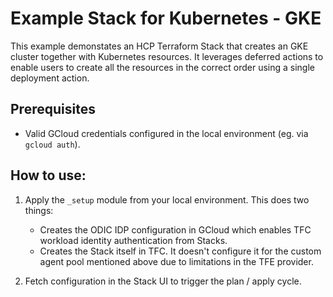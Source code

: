 # Example Stack for Kubernetes - GKE
This example demonstates an HCP Terraform Stack that creates an GKE cluster together with Kubernetes resources. 
It leverages deferred actions to enable users to create all the resources in the correct order using a single deployment action.

## Prerequisites

* Valid GCloud credentials configured in the local environment (eg. via `gcloud auth`).

## How to use:

1. Apply the `_setup` module from your local environment. This does two things:
    * Creates the ODIC IDP configuration in GCloud which enables TFC workload identity authentication from Stacks.
    * Creates the Stack itself in TFC. It doesn't configure it for the custom agent pool mentioned above due to limitations in the TFE provider. 

2. Fetch configuration in the Stack UI to trigger the plan / apply cycle.
